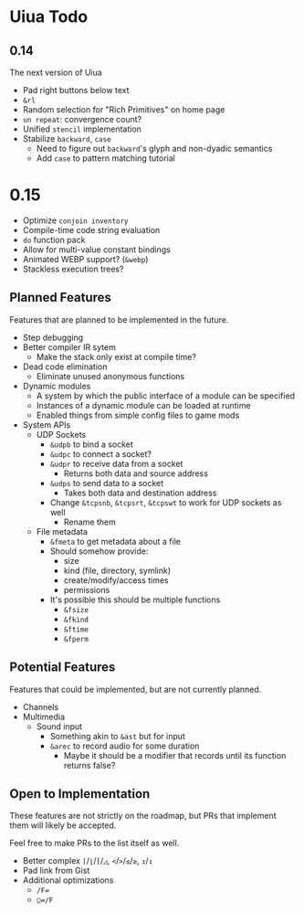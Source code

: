 # Uiua Todo

## 0.14
The next version of Uiua

- Pad right buttons below text
- `&rl`
- Random selection for "Rich Primitives" on home page
- `un repeat`: convergence count?
- Unified `stencil` implementation
- Stabilize `backward`, `case`
  - Need to figure out `backward`'s glyph and non-dyadic semantics
  - Add `case` to pattern matching tutorial

# 0.15
- Optimize `conjoin inventory`
- Compile-time code string evaluation
- `do` function pack
- Allow for multi-value constant bindings
- Animated WEBP support? (`&webp`)
- Stackless execution trees?

## Planned Features
Features that are planned to be implemented in the future.

- Step debugging
- Better compiler IR sytem
  - Make the stack only exist at compile time?
- Dead code elimination
  - Eliminate unused anonymous functions
- Dynamic modules
  - A system by which the public interface of a module can be specified
  - Instances of a dynamic module can be loaded at runtime
  - Enabled things from simple config files to game mods
- System APIs
  - UDP Sockets
    - `&udpb` to bind a socket
    - `&udpc` to connect a socket?
    - `&udpr` to receive data from a socket
      - Returns both data and source address
    - `&udps` to send data to a socket
      - Takes both data and destination address
    - Change `&tcpsnb`, `&tcpsrt`, `&tcpswt` to work for UDP sockets as well
      - Rename them
  - File metadata
    - `&fmeta` to get metadata about a file
    - Should somehow provide:
      - size
      - kind (file, directory, symlink)
      - create/modify/access times
      - permissions
    - It's possible this should be multiple functions
      - `&fsize`
      - `&fkind`
      - `&ftime`
      - `&fperm`

## Potential Features
Features that could be implemented, but are not currently planned.

- Channels
- Multimedia
  - Sound input
    - Something akin to `&ast` but for input
    - `&arec` to record audio for some duration
      - Maybe it should be a modifier that records until its function returns false?

## Open to Implementation

These features are not strictly on the roadmap, but PRs that implement them will likely be accepted.

Feel free to make PRs to the list itself as well.

- Better complex `⌈`/`⌊`/`⁅`/`◿`, `<`/`>`/`≤`/`≥`, `↥`/`↧`
- Pad link from Gist
- Additional optimizations
  - `/F⇌`
  - `⍜⇌/F`
